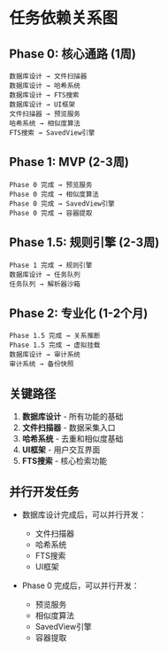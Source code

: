 # 任务依赖关系图

## Phase 0: 核心通路 (1周)
```
数据库设计 → 文件扫描器
数据库设计 → 哈希系统
数据库设计 → FTS搜索
数据库设计 → UI框架
文件扫描器 → 预览服务
哈希系统 → 相似度算法
FTS搜索 → SavedView引擎
```

## Phase 1: MVP (2-3周)
```
Phase 0 完成 → 预览服务
Phase 0 完成 → 相似度算法
Phase 0 完成 → SavedView引擎
Phase 0 完成 → 容器提取
```

## Phase 1.5: 规则引擎 (2-3周)
```
Phase 1 完成 → 规则引擎
数据库设计 → 任务队列
任务队列 → 解析器沙箱
```

## Phase 2: 专业化 (1-2个月)
```
Phase 1.5 完成 → 关系推断
Phase 1.5 完成 → 虚拟挂载
数据库设计 → 审计系统
审计系统 → 备份快照
```

## 关键路径
1. **数据库设计** - 所有功能的基础
2. **文件扫描器** - 数据采集入口
3. **哈希系统** - 去重和相似度基础
4. **UI框架** - 用户交互界面
5. **FTS搜索** - 核心检索功能

## 并行开发任务
- 数据库设计完成后，可以并行开发：
  - 文件扫描器
  - 哈希系统
  - FTS搜索
  - UI框架

- Phase 0 完成后，可以并行开发：
  - 预览服务
  - 相似度算法
  - SavedView引擎
  - 容器提取
